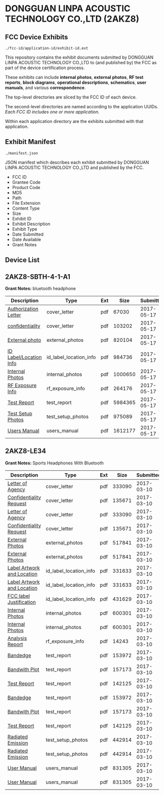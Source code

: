 # DONGGUAN LINPA ACOUSTIC TECHNOLOGY CO.,LTD (2AKZ8)
## FCC Device Exhibits

```
./fcc-id/application-id/exhibit-id.ext
```

This repository contains the exhibit documents submitted by DONGGUAN LINPA ACOUSTIC TECHNOLOGY CO.,LTD to (and published by) the FCC as part of the device certification process.

These exhibits can include **internal photos**, **external photos**, **RF test reports**, **block diagrams**, **operational descriptions**, **schematics**, **user manuals**, and various **correspondence**.

The top-level directories are sliced by the FCC ID of each device.

The second-level directories are named according to the application UUIDs. *Each FCC ID includes one or more application.*

Within each application directory are the exhibits submitted with that application. 

## Exhibit Manifest

```
./manifest.json
```

JSON manifest which describes each exhibit submitted by DONGGUAN LINPA ACOUSTIC TECHNOLOGY CO.,LTD and published by the FCC.

- FCC ID
- Grantee Code
- Product Code
- MD5
- Path
- File Extension
- Content Type
- Size
- Exhibit ID
- Exhibit Description
- Exhibit Type
- Date Submitted
- Date Available
- Grant Notes

## Device List
## 2AKZ8-SBTH-4-1-A1
**Grant Notes:** bluetooth headphone

| Description | Type | Ext | Size | Submitted | Available |
| ----------- | ---- | --- | ---- | --------- | --------- |
| [Authorization Letter](2AKZ8-SBTH-4-1-A1/4ee724197269290e2151aa7c8528cb5e/3394016.pdf) | cover_letter | pdf | 67030 | 2017-05-17 | 2017-05-23 |
| [confidentiality](2AKZ8-SBTH-4-1-A1/4ee724197269290e2151aa7c8528cb5e/3394017.pdf) | cover_letter | pdf | 103202 | 2017-05-17 | 2017-05-23 |
| [External photo](2AKZ8-SBTH-4-1-A1/4ee724197269290e2151aa7c8528cb5e/3394050.pdf) | external_photos | pdf | 820104 | 2017-05-17 | 2017-05-23 |
| [ID Label/Location Info](2AKZ8-SBTH-4-1-A1/4ee724197269290e2151aa7c8528cb5e/3394052.pdf) | id_label_location_info | pdf | 984736 | 2017-05-17 | 2017-05-23 |
| [Internal Photos](2AKZ8-SBTH-4-1-A1/4ee724197269290e2151aa7c8528cb5e/3394051.pdf) | internal_photos | pdf | 1000650 | 2017-05-17 | 2017-05-23 |
| [RF Exposure Info](2AKZ8-SBTH-4-1-A1/4ee724197269290e2151aa7c8528cb5e/3394019.pdf) | rf_exposure_info | pdf | 264176 | 2017-05-17 | 2017-05-23 |
| [Test Report](2AKZ8-SBTH-4-1-A1/4ee724197269290e2151aa7c8528cb5e/3394018.pdf) | test_report | pdf | 5984365 | 2017-05-17 | 2017-05-23 |
| [Test Setup Photos](2AKZ8-SBTH-4-1-A1/4ee724197269290e2151aa7c8528cb5e/3394049.pdf) | test_setup_photos | pdf | 975089 | 2017-05-17 | 2017-05-23 |
| [Users Manual](2AKZ8-SBTH-4-1-A1/4ee724197269290e2151aa7c8528cb5e/3394053.pdf) | users_manual | pdf | 1612177 | 2017-05-17 | 2017-05-23 |
## 2AKZ8-LE34
**Grant Notes:** Sports Headphones With Bluetooth

| Description | Type | Ext | Size | Submitted | Available |
| ----------- | ---- | --- | ---- | --------- | --------- |
| [Letter of Agency](2AKZ8-LE34/a4e15bbc58c3533eb4ba40753ecafe85/3311654.pdf) | cover_letter | pdf | 333090 | 2017-03-10 | 2017-03-10 |
| [Confidentiality Request](2AKZ8-LE34/a4e15bbc58c3533eb4ba40753ecafe85/3311656.pdf) | cover_letter | pdf | 135671 | 2017-03-10 | 2017-03-10 |
| [Letter of Agency](2AKZ8-LE34/a4e15bbc58c3533eb4ba40753ecafe85/3311654.pdf) | cover_letter | pdf | 333090 | 2017-03-10 | 2017-03-10 |
| [Confidentiality Request](2AKZ8-LE34/a4e15bbc58c3533eb4ba40753ecafe85/3311656.pdf) | cover_letter | pdf | 135671 | 2017-03-10 | 2017-03-10 |
| [External Photos](2AKZ8-LE34/a4e15bbc58c3533eb4ba40753ecafe85/3311669.pdf) | external_photos | pdf | 517841 | 2017-03-10 | 2017-03-10 |
| [External Photos](2AKZ8-LE34/a4e15bbc58c3533eb4ba40753ecafe85/3311669.pdf) | external_photos | pdf | 517841 | 2017-03-10 | 2017-03-10 |
| [Label Artwork and Location](2AKZ8-LE34/a4e15bbc58c3533eb4ba40753ecafe85/3311673.pdf) | id_label_location_info | pdf | 331633 | 2017-03-10 | 2017-03-10 |
| [Label Artwork and Location](2AKZ8-LE34/a4e15bbc58c3533eb4ba40753ecafe85/3311673.pdf) | id_label_location_info | pdf | 331633 | 2017-03-10 | 2017-03-10 |
| [FCC label Justification](2AKZ8-LE34/a4e15bbc58c3533eb4ba40753ecafe85/3311905.pdf) | id_label_location_info | pdf | 431629 | 2017-03-10 | 2017-03-10 |
| [Internal Photos](2AKZ8-LE34/a4e15bbc58c3533eb4ba40753ecafe85/3311671.pdf) | internal_photos | pdf | 600301 | 2017-03-10 | 2017-03-10 |
| [Internal Photos](2AKZ8-LE34/a4e15bbc58c3533eb4ba40753ecafe85/3311671.pdf) | internal_photos | pdf | 600301 | 2017-03-10 | 2017-03-10 |
| [Analysis Report](2AKZ8-LE34/a4e15bbc58c3533eb4ba40753ecafe85/3311906.pdf) | rf_exposure_info | pdf | 14243 | 2017-03-10 | 2017-03-10 |
| [Bandedge](2AKZ8-LE34/a4e15bbc58c3533eb4ba40753ecafe85/3311663.pdf) | test_report | pdf | 153972 | 2017-03-10 | 2017-03-10 |
| [Bandwith Plot](2AKZ8-LE34/a4e15bbc58c3533eb4ba40753ecafe85/3311665.pdf) | test_report | pdf | 157173 | 2017-03-10 | 2017-03-10 |
| [Test Report](2AKZ8-LE34/a4e15bbc58c3533eb4ba40753ecafe85/3311667.pdf) | test_report | pdf | 142125 | 2017-03-10 | 2017-03-10 |
| [Bandedge](2AKZ8-LE34/a4e15bbc58c3533eb4ba40753ecafe85/3311663.pdf) | test_report | pdf | 153972 | 2017-03-10 | 2017-03-10 |
| [Bandwith Plot](2AKZ8-LE34/a4e15bbc58c3533eb4ba40753ecafe85/3311665.pdf) | test_report | pdf | 157173 | 2017-03-10 | 2017-03-10 |
| [Test Report](2AKZ8-LE34/a4e15bbc58c3533eb4ba40753ecafe85/3311667.pdf) | test_report | pdf | 142125 | 2017-03-10 | 2017-03-10 |
| [Radiated Emission](2AKZ8-LE34/a4e15bbc58c3533eb4ba40753ecafe85/3311668.pdf) | test_setup_photos | pdf | 442914 | 2017-03-10 | 2017-03-10 |
| [Radiated Emission](2AKZ8-LE34/a4e15bbc58c3533eb4ba40753ecafe85/3311668.pdf) | test_setup_photos | pdf | 442914 | 2017-03-10 | 2017-03-10 |
| [User Manual](2AKZ8-LE34/a4e15bbc58c3533eb4ba40753ecafe85/3311658.pdf) | users_manual | pdf | 831305 | 2017-03-10 | 2017-03-10 |
| [User Manual](2AKZ8-LE34/a4e15bbc58c3533eb4ba40753ecafe85/3311658.pdf) | users_manual | pdf | 831305 | 2017-03-10 | 2017-03-10 |
